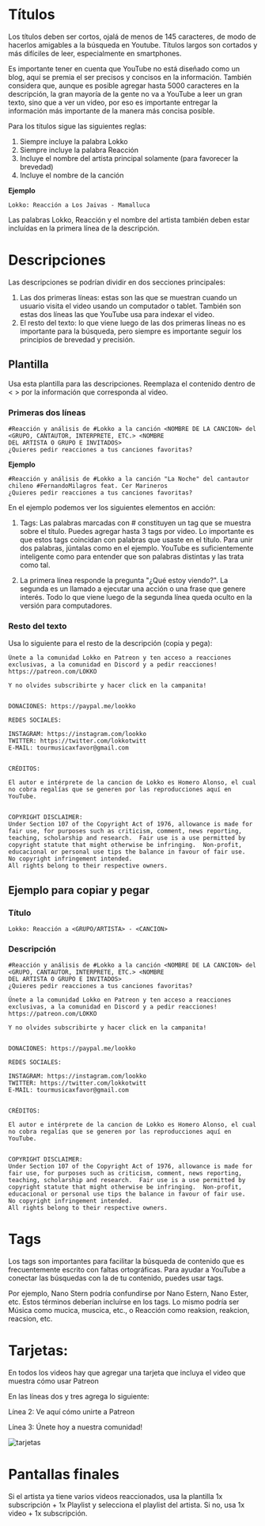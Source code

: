 # Títulos

Los títulos deben ser cortos, ojalá de menos de 145 caracteres, de modo de hacerlos amigables a la búsqueda en 
Youtube. Títulos largos son cortados y más difíciles de leer, especialmente en smartphones.

Es importante tener en cuenta que YouTube no está diseñado como un blog, aquí se premia el ser precisos y concisos 
en la información.  También considera que, aunque es posible agregar hasta 5000 caracteres en la descripción, la gran 
mayoría de la gente no va a YouTube a leer un gran texto, sino que a ver un video, por eso es importante entregar la 
información más importante de la manera más concisa posible.

Para los títulos sigue las siguientes reglas:

1. Siempre incluye la palabra Lokko
2. Siempre incluye la palabra Reacción
3. Incluye el nombre del artista principal solamente (para favorecer la brevedad)
4. Incluye el nombre de la canción

**Ejemplo**

`Lokko: Reacción a Los Jaivas - Mamalluca`

Las palabras Lokko, Reacción y el nombre del artista también deben estar incluídas en la primera línea de la 
descripción.

# Descripciones

Las descripciones se podrían dividir en dos secciones principales:

1. Las dos primeras líneas: estas son las que se muestran cuando un usuario visita el video usando un computador o 
   tablet.  También son estas dos líneas las que YouTube usa para indexar el video.
2. El resto del texto: lo que viene luego de las dos primeras líneas no es importante para la búsqueda, pero siempre 
   es importante seguir los principios de brevedad y precisión.
   
## Plantilla

Usa esta plantilla para las descripciones.  Reemplaza el contenido dentro de < > por la información que corresponda 
al video.

### Primeras dos líneas

```
#Reacción y análisis de #Lokko a la canción <NOMBRE DE LA CANCION> del <GRUPO, CANTAUTOR, INTERPRETE, ETC.> <NOMBRE 
DEL ARTISTA O GRUPO E INVITADOS>
¿Quieres pedir reacciones a tus canciones favoritas?

```

**Ejemplo**

``` 
#Reacción y análisis de #Lokko a la canción "La Noche" del cantautor chileno #FernandoMilagros feat. Cer Marineros
¿Quieres pedir reacciones a tus canciones favoritas?
```

En el ejemplo podemos ver los siguientes elementos en acción:

1. Tags: Las palabras marcadas con # constituyen un tag que se muestra sobre el título.  Puedes agregar hasta 3 tags 
   por video.  Lo importante es que estos tags coincidan con palabras que usaste en el título.  Para unir dos 
   palabras, júntalas como en el ejemplo.  YouTube es suficientemente inteligente como para entender que son 
   palabras distintas y las trata como tal.
   
2. La primera línea responde la pregunta "¿Qué estoy viendo?". La segunda es un llamado a ejecutar una acción o una 
   frase que genere interés.  Todo lo que viene luego de la segunda línea queda oculto en la versión para computadores.
   
### Resto del texto

Usa lo siguiente para el resto de la descripción (copia y pega):

```
Únete a la comunidad Lokko en Patreon y ten acceso a reacciones exclusivas, a la comunidad en Discord y a pedir reacciones! https://patreon.com/LOKKO

Y no olvides subscribirte y hacer click en la campanita!


DONACIONES: https://paypal.me/lookko

REDES SOCIALES:

INSTAGRAM: https://instagram.com/lookko
TWITTER: https://twitter.com/lokkotwitt
E-MAIL: tourmusicaxfavor@gmail.com


CRÉDITOS:

El autor e intérprete de la cancion de Lokko es Homero Alonso, el cual no cobra regalías que se generen por las reproducciones aquí en YouTube.


COPYRIGHT DISCLAIMER:
Under Section 107 of the Copyright Act of 1976, allowance is made for fair use, for purposes such as criticism, comment, news reporting, teaching, scholarship and research.  Fair use is a use permitted by copyright statute that might otherwise be infringing.  Non-profit, educacional or personal use tips the balance in favour of fair use.
No copyright infringement intended.
All rights belong to their respective owners.

```

## Ejemplo para copiar y pegar

### Título

```
Lokko: Reacción a <GRUPO/ARTISTA> - <CANCION>
```

### Descripción

```
#Reacción y análisis de #Lokko a la canción <NOMBRE DE LA CANCION> del <GRUPO, CANTAUTOR, INTERPRETE, ETC.> <NOMBRE 
DEL ARTISTA O GRUPO E INVITADOS>
¿Quieres pedir reacciones a tus canciones favoritas?

Únete a la comunidad Lokko en Patreon y ten acceso a reacciones exclusivas, a la comunidad en Discord y a pedir reacciones! https://patreon.com/LOKKO

Y no olvides subscribirte y hacer click en la campanita!


DONACIONES: https://paypal.me/lookko

REDES SOCIALES:

INSTAGRAM: https://instagram.com/lookko
TWITTER: https://twitter.com/lokkotwitt
E-MAIL: tourmusicaxfavor@gmail.com


CRÉDITOS:

El autor e intérprete de la cancion de Lokko es Homero Alonso, el cual no cobra regalías que se generen por las reproducciones aquí en YouTube.


COPYRIGHT DISCLAIMER:
Under Section 107 of the Copyright Act of 1976, allowance is made for fair use, for purposes such as criticism, comment, news reporting, teaching, scholarship and research.  Fair use is a use permitted by copyright statute that might otherwise be infringing.  Non-profit, educacional or personal use tips the balance in favour of fair use.
No copyright infringement intended.
All rights belong to their respective owners.

```

# Tags

Los tags son importantes para facilitar la búsqueda de contenido que es frecuentemente escrito con faltas 
ortográficas.  Para ayudar a YouTube a conectar las búsquedas con la de tu contenido, puedes usar tags.

Por ejemplo, Nano Stern podría confundirse por Nano Estern, Nano Ester, etc.  Estos términos deberían incluírse en 
los tags.  Lo mismo podría ser Música como mucica, muscica, etc., o Reacción como reaksion, reakcion, reacsion, etc.

# Tarjetas:

En todos los videos hay que agregar una tarjeta que incluya el video que muestra cómo usar Patreon

En las líneas dos y tres agrega lo siguiente:

Línea 2: Ve aquí cómo unirte a Patreon

Línea 3: Únete hoy a nuestra comunidad!

![tarjetas](https://i.ibb.co/HYbknw9/unknown.png)



# Pantallas finales

Si el artista ya tiene varios videos reaccionados, usa la plantilla 1x subscripción + 1x Playlist y selecciona el 
playlist del artista.  Si no, usa 1x video + 1x subscripción.







